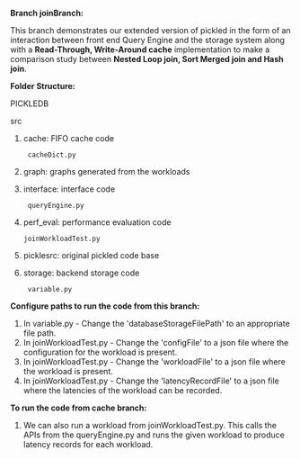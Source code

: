 **Branch joinBranch:**

This branch demonstrates our extended version of pickled in the form of an interaction between front end Query Engine and the storage system along with a **Read-Through, Write-Around cache** implementation to make a comparison study between **Nested Loop join, Sort Merged join and Hash join**.

**Folder Structure:**

PICKLEDB

src

1. cache: FIFO cache code

        cacheDict.py

2. graph: graphs generated from the workloads

3. interface: interface code

        queryEngine.py

4. perf\_eval: performance evaluation code

       joinWorkloadTest.py

5. picklesrc: original pickled code base

6. storage: backend storage code

        variable.py

**Configure paths to run the code from this branch:**

1. In variable.py - Change the &#39;databaseStorageFilePath&#39; to an appropriate file path.
2. In joinWorkloadTest.py - Change the &#39;configFile&#39; to a json file where the configuration for the workload is present.
3. In joinWorkloadTest.py - Change the &#39;workloadFile&#39; to a json file where the workload is present.
4. In joinWorkloadTest.py - Change the &#39;latencyRecordFile&#39; to a json file where the latencies of the workload can be recorded.

**To run the code from cache branch:**

1. We can also run a workload from joinWorkloadTest.py. This calls the APIs from the queryEngine.py and runs the given workload to produce latency records for each workload.
